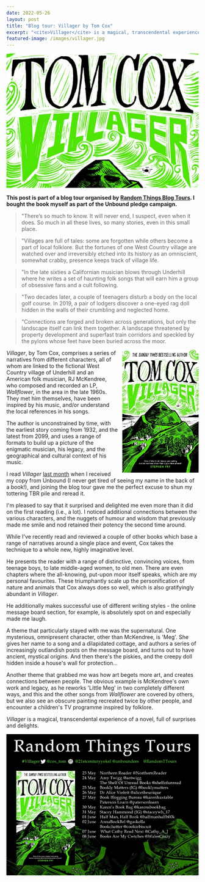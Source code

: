 ```yaml
---
date: 2022-05-26
layout: post
title: "Blog tour: Villager by Tom Cox"
excerpt: "<cite>Villager</cite> is a magical, transcendental experience of a novel, full of surprises and delights."
featured-image: /images/villager.jpg
---
```


![Villager](/images/villager.jpg)

**This post is part of a blog tour organised by [Random Things Blog Tours](http://randomthingsthroughmyletterbox.blogspot.com/p/services-to-publishers-authors-blog.html). I bought the book myself as part of the Unbound pledge campaign.**

> "There’s so much to know. It will never end, I suspect, even when it does. So much in all these lives, so many stories, even in this small place.

> "Villages are full of tales: some are forgotten while others become a part of local folklore. But the fortunes of one West Country village are watched over and irreversibly etched into its history as an omniscient, somewhat crabby, presence keeps track of village life.

> "In the late sixties a Californian musician blows through Underhill where he writes a set of haunting folk songs that will earn him a group of obsessive fans and a cult following.

> "Two decades later, a couple of teenagers disturb a body on the local golf course. In 2019, a pair of lodgers discover a one-eyed rag doll hidden in the walls of their crumbling and neglected home.

> "Connections are forged and broken across generations, but only the landscape itself can link them together. A landscape threatened by property development and superfast train corridors and speckled by the pylons whose feet have been buried across the moor.

<img src="/images/villager-200.jpg" alt="Villager" style="float: right; margin-bottom: 10px; margin-left: 10px;">

<cite>Villager</cite>, by Tom Cox, comprises a series of narratives from different characters, all of whom are linked to the fictional West Country village of Underhill and an American folk musician, RJ McKendree, who composed and recorded an LP, <cite>Wallflower</cite>, in the area in the late 1960s. They met him themselves, have been inspired by his music, and/or understand the local references in his songs.

The author is unconstrained by time, with the earliest story coming from 1932, and the latest from 2099, and uses a range of formats to build up a picture of the enigmatic musician, his legacy, and the geographical and cultural context of his music.

I read <cite>Villager</cite> [last month](/what-i-read-in-april-2022/) when I received my copy from Unbound (I never get tired of seeing my name in the back of a book!), and joining the blog tour gave me the perfect excuse to shun my tottering TBR pile and reread it.

I'm pleased to say that it surprised and delighted me even more than it did on the first reading (i.e., a lot). I noticed additional connections between the various characters, and the nuggets of humour and wisdom that previously made me smile and nod retained their potency the second time around.

While I've recently read and reviewed a couple of other books which base a range of narratives around a single place and event, Cox takes the technique to a whole new, highly imaginative level.

He presents the reader with a range of distinctive, convincing voices, from teenage boys, to late middle-aged women, to old men. There are even chapters where the all-knowing, put-upon moor itself speaks, which are my personal favourites. These triumphantly scale up the personification of nature and animals that Cox always does so well, which is also gratifyingly abundant in <cite>Villager</cite>.

He additionally makes successful use of different writing styles - the online message board section, for example, is absolutely spot on and especially made me laugh.

A theme that particularly stayed with me was the supernatural. One mysterious, omnipresent character, other than McKendree, is 'Meg'. She gives her name to a song and a dilapidated cottage, and authors a series of increasingly outlandish posts on the message board, and turns out to have ancient, mystical origins. And then there's the piskies, and the creepy doll hidden inside a house's wall for protection...

Another theme that grabbed me was how art begets more art, and creates connections between people. The obvious example is McKendree's own work and legacy, as he reworks 'Little Meg' in two completely different ways, and this and the other songs from <cite>Wallflower</cite> are covered by others, but we also see an obscure painting recreated twice by other people, and encounter a children's TV programme inspired by folklore.

<cite>Villager</cite> is a magical, transcendental experience of a novel, full of surprises and delights.

![Villager blog tour banner](/images/villager-banner.jpg)
